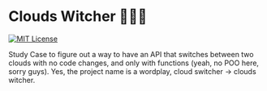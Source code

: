 # Clouds Witcher 🧙🏽‍♂️
[![MIT License](https://img.shields.io/badge/license-MIT-green?style=flat-square)](https://raw.githubusercontent.com/DiegoVictor/clouds-witcher/main/LICENSE)

Study Case to figure out a way to have an API that switches between two clouds with no code changes, and only with functions (yeah, no POO here, sorry guys). Yes, the project name is a wordplay, cloud switcher -> clouds witcher.
